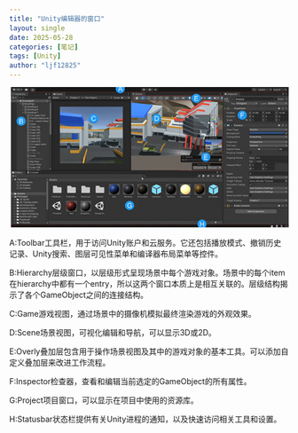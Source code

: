```yaml
---
title: "Unity编辑器的窗口"
layout: single
date: 2025-05-28
categories: [笔记]
tags: [Unity]
author: "ljf12825"
---
```

![Unity编辑器窗口](/assets/images/UnityEditorWindow.jpg)

A:Toolbar工具栏，用于访问Unity账户和云服务。它还包括播放模式、撤销历史记录、Unity搜索、图层可见性菜单和编译器布局菜单等控件。

B:Hierarchy层级窗口，以层级形式呈现场景中每个游戏对象。场景中的每个item在hierarchy中都有一个entry，所以这两个窗口本质上是相互关联的。层级结构揭示了各个GameObject之间的连接结构。

C:Game游戏视图，通过场景中的摄像机模拟最终渲染游戏的外观效果。

D:Scene场景视图，可视化编辑和导航，可以显示3D或2D。

E:Overly叠加层包含用于操作场景视图及其中的游戏对象的基本工具。可以添加自定义叠加层来改进工作流程。

F:Inspector检查器，查看和编辑当前选定的GameObject的所有属性。

G:Project项目窗口，可以显示在项目中使用的资源库。

H:Statusbar状态栏提供有关Unity进程的通知，以及快速访问相关工具和设置。